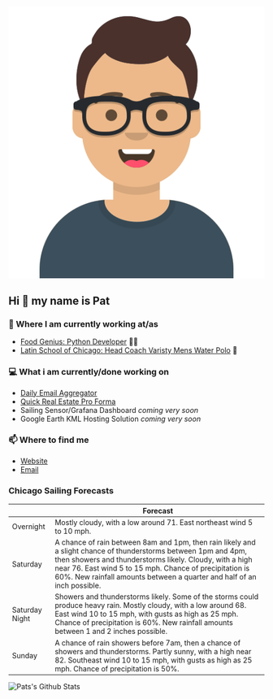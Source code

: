 [![Social banner for p-j-falconer](https://raw.githubusercontent.com/P-J-FALCONER/P-J-FALCONER/master/assets/avataaars.svg)](https://patfalconer.com/)
## Hi :wave: my name is Pat

### 💼 Where I am currently working at/as
- [Food Genius: Python Developer](https://getfoodgenius.com/) 🍔🐍
- [Latin School of Chicago: Head Coach Varisty Mens Water Polo](https://www.latinschool.org/) 🤽


### 💻 What i am currently/done working on
 - [Daily Email Aggregator](https://github.com/P-J-FALCONER/dott_daily_mail)
 - [Quick Real Estate Pro Forma](https://github.com/P-J-FALCONER/henry)
 - Sailing Sensor/Grafana Dashboard *coming very soon*
 - Google Earth KML Hosting Solution *coming very soon*

### 📫 Where to find me
 - [Website](https://patfalconer.com/)
 - [Email](mailto:patrick.j.falconer@gmail.com)


### Chicago Sailing Forecasts
|   | Forecast  |
|---|---|
| Overnight | Mostly cloudy, with a low around 71. East northeast wind 5 to 10 mph. |
| Saturday | A chance of rain between 8am and 1pm, then rain likely and a slight chance of thunderstorms between 1pm and 4pm, then showers and thunderstorms likely. Cloudy, with a high near 76. East wind 5 to 15 mph. Chance of precipitation is 60%. New rainfall amounts between a quarter and half of an inch possible. |
| Saturday Night | Showers and thunderstorms likely. Some of the storms could produce heavy rain. Mostly cloudy, with a low around 68. East wind 10 to 15 mph, with gusts as high as 25 mph. Chance of precipitation is 60%. New rainfall amounts between 1 and 2 inches possible. |
| Sunday | A chance of rain showers before 7am, then a chance of showers and thunderstorms. Partly sunny, with a high near 82. Southeast wind 10 to 15 mph, with gusts as high as 25 mph. Chance of precipitation is 50%. |

![Pats's Github Stats](https://github-readme-stats.vercel.app/api?username=p-j-falconer&show_icons=true&theme=radical)
